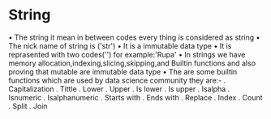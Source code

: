 # String
•	The string it mean in between codes every thing is considered as string
•	The nick name of string is ('str')
•	It is a immutable data type
•	It is reprasented with two codes('') for example:'Rupa'
•	In strings we have memory allocation,indexing,slicing,skipping,and Builtin functions and also proving that mutable are immutable data type
•	The are some builtin functions which are used by data science community they are:- . Capitalization . Tittle . Lower . Upper . Is lower . Is upper . Isalpha . Isnumeric . Isalphanumeric . Starts with . Ends with . Replace . Index . Count . Split . Join

